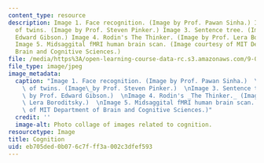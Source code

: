 ```yaml
---
content_type: resource
description: Image 1. Face recognition. (Image by Prof. Pawan Sinha.) Image 2. Photographs
  of twins. (Image by Prof. Steven Pinker.) Image 3. Sentence tree. (Image by Prof.
  Edward Gibson.) Image 4. Rodin's The Thinker. (Image by Prof. Lera Boroditsky.)
  Image 5. Midsaggital fMRI human brain scan. (Image courtesy of MIT Department of
  Brain and Cognitive Sciences.)
file: /media/https%3A/open-learning-course-data-rc.s3.amazonaws.com/9-012-the-brain-and-cognitive-sciences-ii-spring-2006/eb705ded0b076c7fff3a002c3dfef593_9-012s06.jpg
file_type: image/jpeg
image_metadata:
  caption: "Image 1. Face recognition. (Image by Prof. Pawan Sinha.)  \nImage 2. Photographs\
    \ of twins. (Image\_by Prof. Steven Pinker.)  \nImage 3. Sentence tree. (Image\
    \ by Prof. Edward Gibson.)  \nImage 4. Rodin's _The Thinker._ (Image by Prof.\
    \ Lera Boroditsky.)  \nImage 5. Midsaggital fMRI human brain scan. (Image courtesy\
    \ of MIT Department of Brain and Cognitive Sciences.)"
  credit: ''
  image-alt: Photo collage of images related to cognition.
resourcetype: Image
title: Cognition
uid: eb705ded-0b07-6c7f-ff3a-002c3dfef593
---
```

